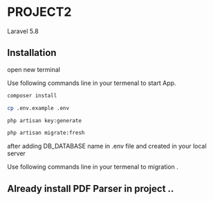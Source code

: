 # PROJECT2
 Laravel 5.8

## Installation
open new terminal 

Use following commands line in your termenal to start App.

```bash
composer install
```
```bash
cp .env.example .env
```
```bash
php artisan key:generate
```


```bash
php artisan migrate:fresh
```

after adding DB_DATABASE name in .env file and created in your local server

Use following commands line in your termenal to migration .


## Already install PDF Parser in project ..



